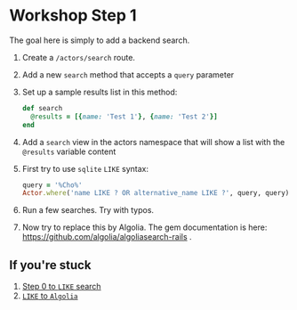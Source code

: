 # Workshop Step 1

The goal here is simply to add a backend search.

1. Create a `/actors/search` route.
2. Add a new `search` method that accepts a `query` parameter
3. Set up a sample results list in this method:

    ```ruby
    def search
      @results = [{name: 'Test 1'}, {name: 'Test 2'}]
    end
    ```

4. Add a `search` view in the actors namespace that will show a list with the `@results` variable content
5. First try to use `sqlite` `LIKE` syntax:

    ```ruby
    query = '%Cho%'
    Actor.where('name LIKE ? OR alternative_name LIKE ?', query, query).order('rating DESC').limit(10)
    ```

6. Run a few searches. Try with typos.
7. Now try to replace this by Algolia.
   The gem documentation is here: https://github.com/algolia/algoliasearch-rails .

## If you're stuck

1. [Step 0 to `LIKE` search](https://github.com/Jerskouille/workshop/commit/8f40d790cb5c02c560df609c2b22bf6863374e6a)
2. [`LIKE` to `Algolia`](https://github.com/Jerskouille/workshop/commit/2f7e5259576bac687004326e62bbc30ffd28257e)
